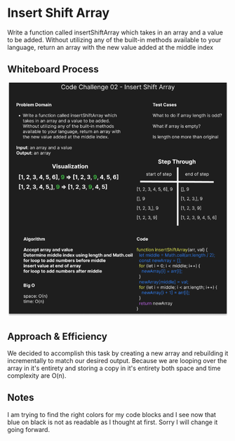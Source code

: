 # Insert Shift Array

Write a function called insertShiftArray which takes in an array and a value to be added. Without utilizing any of the built-in methods available to your language, return an array with the new value added at the middle index

## Whiteboard Process

![Whiteboard Image](./insert-shift-array.png)

## Approach & Efficiency

We decided to accomplish this task by creating a new array and rebuilding it incrementally to match our desired output. Because we are looping over the array in it's entirety and storing a copy in it's entirety both space and time complexity are O(n).

## Notes

I am trying to find the right colors for my code blocks and I see now that blue on black is not as readable as I thought at first. Sorry I will change it going forward.

